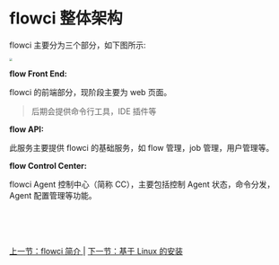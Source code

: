 # flowci 整体架构

flowci 主要分为三个部分，如下图所示:

<img src="https://images-cdn.shimo.im/GoWZdCbi1OwuSdRR/image.png!thumbnail" style="zoom:30%">

**flow Front End:**

flowci 的前端部分，现阶段主要为 web 页面。

> 后期会提供命令行工具，IDE 插件等

**flow API:**

此服务主要提供 flowci 的基础服务，如 flow 管理，job 管理，用户管理等。


**flow Control Center:**

flowci  Agent 控制中心（简称 CC），主要包括控制 Agent 状态，命令分发，Agent 配置管理等功能。


<br/><br/><br/>

<div id="bom">
<a href="./intro_base.md">上一节：flowci 简介 </a> |
<a href="./cf_linux.md">下一节：基于 Linux 的安装 </a>
</div>

<link rel="stylesheet" rev="stylesheet" href="flow.css" type="text/css"/> 